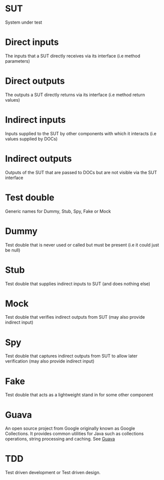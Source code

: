 # SUT

System under test

#  Direct inputs     

The inputs that a SUT directly receives via its interface (i.e method parameters)

# Direct outputs    

The outputs a SUT directly returns via its interface (i.e method return values)

# Indirect inputs   

Inputs supplied to the SUT by other components with which it interacts (i.e values supplied by DOCs)

# Indirect outputs  

Outputs of the SUT that are passed to DOCs but are not visible via the SUT interface

# Test double

Generic names for Dummy, Stub, Spy, Fake or Mock

# Dummy            

Test double that is never used or called but must be present (i.e it could just be null)

# Stub

Test double that supplies indirect inputs to SUT (and does nothing else)

# Mock              

Test double that verifies indirect outputs from SUT (may also provide indirect input)

# Spy               

Test double that captures indirect outputs from SUT to allow later verification (may also provide indirect input)

# Fake              

Test double that acts as a lightweight stand in for some other component

# Guava

An open source project from Google originally known as Google Collections. It provides common utilities for Java such as collections operations, string processing and caching. See <a href='https://github.com/google/guava/'>Guava</a>

# TDD

Test driven development or Test driven design.

